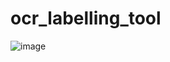# ocr_labelling_tool

![image](https://github.com/user-attachments/assets/0094b869-6898-45ec-97d9-081298ff1f35)
